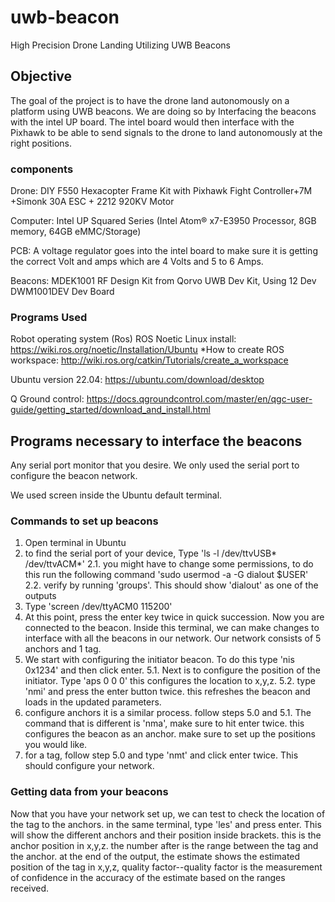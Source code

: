 # uwb-beacon
High Precision Drone Landing Utilizing UWB Beacons

## Objective 

The goal of the project is to have the drone land autonomously on a platform using UWB beacons. We are doing so by Interfacing the beacons with the intel UP board. The intel board would then interface with the Pixhawk to be able to send signals to the drone to land autonomously at the right positions.

### components   

Drone: DIY F550 Hexacopter Frame Kit with Pixhawk Fight Controller+7M +Simonk 30A ESC + 2212 920KV Motor

Computer: Intel UP Squared Series (Intel Atom® x7-E3950 Processor, 8GB memory, 64GB eMMC/Storage) 

PCB: A voltage regulator goes into the intel board to make sure it is getting the correct Volt and amps which are 4 Volts and 5 to 6 Amps.

Beacons: MDEK1001
RF Design Kit from Qorvo
UWB Dev Kit, Using 12 Dev DWM1001DEV Dev Board

### Programs Used
Robot operating system (Ros) 
ROS Noetic Linux install: https://wiki.ros.org/noetic/Installation/Ubuntu
*How to create ROS workspace: http://wiki.ros.org/catkin/Tutorials/create_a_workspace

Ubuntu version 22.04: https://ubuntu.com/download/desktop

Q Ground control: https://docs.qgroundcontrol.com/master/en/qgc-user-guide/getting_started/download_and_install.html

## Programs necessary to interface the beacons

Any serial port monitor that you desire. We only used the serial port to configure the beacon network. 

We used screen inside the Ubuntu default terminal.

### Commands to set up beacons
1. Open terminal in Ubuntu 
2. to find the serial port of your device, Type 'ls -l /dev/ttvUSB* /dev/ttvACM*'
2.1. you might have to change some permissions, to do this run the following command 'sudo usermod -a -G dialout $USER'
2.2. verify by running 'groups'. This should show 'dialout' as one of the outputs
3. Type 'screen /dev/ttyACM0 115200'
4. At this point, press the enter key twice in quick succession. Now you are connected to the beacon. Inside this terminal, we can make changes to interface with all the beacons in our network. Our network consists of 5 anchors and 1 tag. 
5. We start with configuring the initiator beacon. To do this type 'nis 0x1234' and then click enter. 
5.1. Next is to configure the position of the initiator. Type 'aps 0 0 0' this configures the location to x,y,z. 
5.2. type 'nmi' and press the enter button twice. this refreshes the beacon and loads in the updated parameters. 
6. configure anchors it is a similar process. follow steps 5.0 and 5.1. The command that is different is 'nma', make sure to hit enter twice. this configures the beacon as an anchor. make sure to set up the positions you would like. 
7. for a tag, follow step 5.0 and type 'nmt' and click enter twice.
This should configure your network.

### Getting data from your beacons
Now that you have your network set up, we can test to check the location of the tag to the anchors. 
in the same terminal, type 'les' and press enter.
This will show the different anchors and their position inside brackets. this is the anchor position in x,y,z. the number after is the range between the tag and the anchor. at the end of the output, the estimate shows the estimated position of the tag in x,y,z, quality factor--quality factor is the measurement of confidence in the accuracy of the estimate based on the ranges received. 





